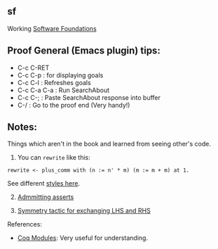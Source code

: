 sf
--

Working [Software Foundations](https://www.cis.upenn.edu/~bcpierce/sf/current/index.html)

Proof General (Emacs plugin) tips:
-----------------------------------

* C-c C-RET
* C-c C-p   : for displaying goals
* C-c C-l   : Refreshes goals
* C-c C-a C-a : Run SearchAbout
* C-c C-;     : Paste SearchAbout response into buffer
* C-/         : Go to the proof end (Very handy!)

Notes:
-------

Things which aren't in the book and learned from seeing other's code.

1. You can `rewrite` like this:

``` coq
rewrite <- plus_comm with (n := n' * m) (m := m + m) at 1.
```

See different [styles here](https://www.reddit.com/r/Coq/comments/3be6qg/rewrite_problem/cslc2xj/).

2. [Admmitting asserts](http://stackoverflow.com/questions/42791453/coq-admit-assert)

3. [Symmetry tactic for exchanging LHS and RHS](https://coq.inria.fr/faq)

References:

* [Coq Modules](https://coq.inria.fr/tutorial/3-modules): Very useful for understanding.
